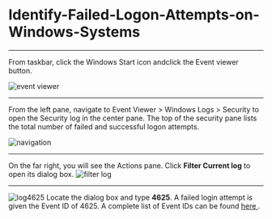 # Identify-Failed-Logon-Attempts-on-Windows-Systems
<hr>
From taskbar, click the Windows Start icon andclick the Event viewer button. <p></p>

![event viewer](https://user-images.githubusercontent.com/107451613/176720521-8e7da4c8-44e9-4948-9167-c77f058f29c4.png)
<hr>
<p>From the left pane, navigate to Event Viewer > Windows Logs > Security to open the Security log in the center pane. The top of the security pane lists the total number of failed and successful logon attempts.</p>

![navigation](https://user-images.githubusercontent.com/107451613/176721970-0d5992e5-020e-4f73-a3df-fbd49357162e.png)
<hr>

On the far right, you will see the Actions pane. Click <b>Filter Current log</b> to open its dialog box. 
![filter log](https://user-images.githubusercontent.com/107451613/176723795-93bda28b-0072-4ba8-a225-dd397046aaf0.png)

<hr>

![log4625](https://user-images.githubusercontent.com/107451613/176724604-3d87da87-20a8-4147-b2c4-555f47765214.png)
Locate the <All Event IDs> dialog box and type <b>4625</b>. A failed login attempt is given the Event ID of 4625. A complete list of Event IDs can be found <a href="https://www.ultimatewindowssecurity.com/securitylog/encyclopedia/default.aspx"> here </a>.
